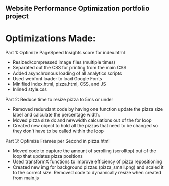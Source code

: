 ## Website Performance Optimization portfolio project

Optimizations Made:
====================

Part 1: Optimize PageSpeed Insights score for index.html
- Resized/compressed image files (multiple times)
- Separated out the CSS for printing from the main CSS
- Added asynchronous loading of all analytics scripts
- Used webfont loader to load Google Fonts
- Minified Index.html, pizza.html, CSS, and JS
- Inlined style.css

Part 2: Reduce time to resize pizza to 5ms or under
 - Removed redundant code by having one function update the pizza size label and calculate the percentage width.
 - Moved pizza size dx and newwidth calcuations out of the for loop
 - Created new object to hold all the pizzas that need to be changed so they don't have to be called within the loop

Part 3: Optimize Frames per Second in pizza.html
 - Moved code to capture the amount of scrolling (scrolltop) out of the loop that updates pizza positions
 - Used transformX functions to improve efficiency of pizza repositioning
 - Created new img for background pizzas (pizza_small.png) and scaled it to the correct size. Removed code to dynamically resize when created from main.js


